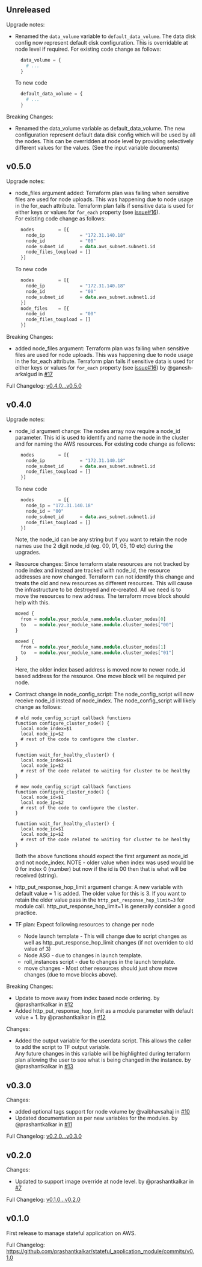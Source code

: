 ## Unreleased

Upgrade notes:
* Renamed the `data_volume` variable to `default_data_volume`. The data disk config now represent default disk configuration. 
  This is overridable at node level if required.
  For existing code change as follows:
    ```terraform
      data_volume = {
        # ...
      }
    ```
  To new code
    ```terraform
      default_data_volume = {
        # ...
      }
    ```
Breaking Changes:
* Renamed the data_volume variable as default_data_volume. The new configuration represent default data disk config which will be used by all the nodes. 
  This can be overridden at node level by providing selectively different values for the values. (See the input variable documents)

## v0.5.0

Upgrade notes:
* node_files argument added: Terraform plan was failing when sensitive files are used for node uploads. This was happening due to node usage in the for_each attribute. Terraform plan fails if sensitive data is used for either keys or values for `for_each` property (see [issue#16](https://github.com/prashantkalkar/stateful_application_module/issues/16)).  
  For existing code change as follows:
    ```terraform
      nodes         = [{
        node_ip             = "172.31.140.18"
        node_id             = "00"
        node_subnet_id      = data.aws_subnet.subnet1.id
        node_files_toupload = []
      }]
    ```
  To new code
    ```terraform
      nodes         = [{
        node_ip             = "172.31.140.18"
        node_id             = "00"
        node_subnet_id      = data.aws_subnet.subnet1.id
      }]
      node_files    = [{
        node_id             = "00"
        node_files_toupload = []
      }]
    ```

Breaking Changes: 
* added node_files argument: Terraform plan was failing when sensitive files are used for node uploads. This was happening due to node usage in the for_each attribute. Terraform plan fails if sensitive data is used for either keys or values for `for_each` property (see [issue#16](https://github.com/prashantkalkar/stateful_application_module/issues/16))  by @ganesh-arkalgud in [#17](https://github.com/prashantkalkar/stateful_application_module/pull/17)

Full Changelog: [v0.4.0...v0.5.0](https://github.com/prashantkalkar/stateful_application_module/compare/v0.4.0...v0.5.0)

## v0.4.0

Upgrade notes:
* node_id argument change: The nodes array now require a node_id parameter. This id is used to identify and name the node in the cluster and for naming the AWS resources. 
    For existing code change as follows:
    ```terraform
      nodes         = [{
        node_ip             = "172.31.140.18"
        node_subnet_id      = data.aws_subnet.subnet1.id
        node_files_toupload = []
      }]
    ```
    To new code
    ```terraform
      nodes         = [{
        node_ip = "172.31.140.18"
        node_id = "00"
        node_subnet_id      = data.aws_subnet.subnet1.id
        node_files_toupload = []
      }]
    ```
    Note, the node_id can be any string but if you want to retain the node names use the 2 digit node_id (eg. 00, 01, 05, 10 etc) during the upgrades.

* Resource changes: Since terraform state resources are not tracked by node index and instead are tracked with node_id, the resource addresses are now changed. 
    Terraform can not identify this change and treats the old and new resources as different resources. This will cause the infrastructure to be destroyed and re-created.
    All we need is to move the resources to new address. The terraform move block should help with this. 
    ```terraform
    moved {
      from = module.your_module_name.module.cluster_nodes[0]
      to   = module.your_module_name.module.cluster_nodes["00"]
    }
    
    moved {
      from = module.your_module_name.module.cluster_nodes[1]
      to   = module.your_module_name.module.cluster_nodes["01"]
    }
    ```
    Here, the older index based address is moved now to newer node_id based address for the resource. One move block will be required per node.       
* Contract change in node_config_script:
    The node_config_script will now receive node_id instead of node_index. The node_config_script will likely change as follows:
    ```shell
    # old node_config_script callback functions
    function configure_cluster_node() {
      local node_index=$1
      local node_ip=$2
      # rest of the code to configure the cluster. 
    }
    
    function wait_for_healthy_cluster() {
      local node_index=$1
      local node_ip=$2
      # rest of the code related to waiting for cluster to be healthy 
    }
    ```
    ```shell
    # new node_config_script callback functions
    function configure_cluster_node() {
      local node_id=$1
      local node_ip=$2
      # rest of the code to configure the cluster. 
    }
    
    function wait_for_healthy_cluster() {
      local node_id=$1
      local node_ip=$2
      # rest of the code related to waiting for cluster to be healthy 
    }
    ```
    Both the above functions should expect the first argument as node_id and not node_index. 
    NOTE - older value when index was used would be 0 for index 0 (number) but now if the id is 00 then that is what will be received (string).
* http_put_response_hop_limit argument change: A new variable with default value = 1 is added. The older value for this is 3. If you want to retain the older value
    pass in the `http_put_response_hop_limit=3` for module call. http_put_response_hop_limit=1 is generally consider a good practice. 
* TF plan: Expect following resources to change per node
  - Node launch template - This will change due to script changes as well as http_put_response_hop_limit changes (if not overriden to old value of 3)
  - Node ASG - due to changes in launch template.
  - roll_instances script - due to changes in the launch template.
  - move changes - Most other resources should just show move changes (due to move blocks above).

Breaking Changes:
* Update to move away from index based node ordering. by @prashantkalkar in [#12](https://github.com/prashantkalkar/stateful_application_module/pull/12)
* Added http_put_response_hop_limit as a module parameter with default value = 1. by @prashantkalkar in [#12](https://github.com/prashantkalkar/stateful_application_module/pull/12)

Changes:
- Added the output variable for the userdata script. This allows the caller to add the script to TF output variable.  
  Any future changes in this variable will be highlighted during terraform plan allowing the user to see what is being changed in the instance.
  by @prashantkalkar in [#13](https://github.com/prashantkalkar/stateful_application_module/pull/13)


## v0.3.0

Changes:
* added optional tags support for node volume by @vaibhavsahaj in [#10](https://github.com/prashantkalkar/stateful_application_module/pull/10)
* Updated documentation as per new variables for the modules. by @prashantkalkar in [#11](https://github.com/prashantkalkar/stateful_application_module/pull/11)

Full Changelog: [v0.2.0...v0.3.0](https://github.com/prashantkalkar/stateful_application_module/compare/v0.2.0...v0.3.0)

## v0.2.0

Changes:
* Updated to support image override at node level. by @prashantkalkar in [#7](https://github.com/prashantkalkar/stateful_application_module/pull/7)

Full Changelog: [v0.1.0...v0.2.0](https://github.com/prashantkalkar/stateful_application_module/compare/v0.1.0...v0.2.0)

## v0.1.0

First release to manage stateful application on AWS.

Full Changelog: https://github.com/prashantkalkar/stateful_application_module/commits/v0.1.0
